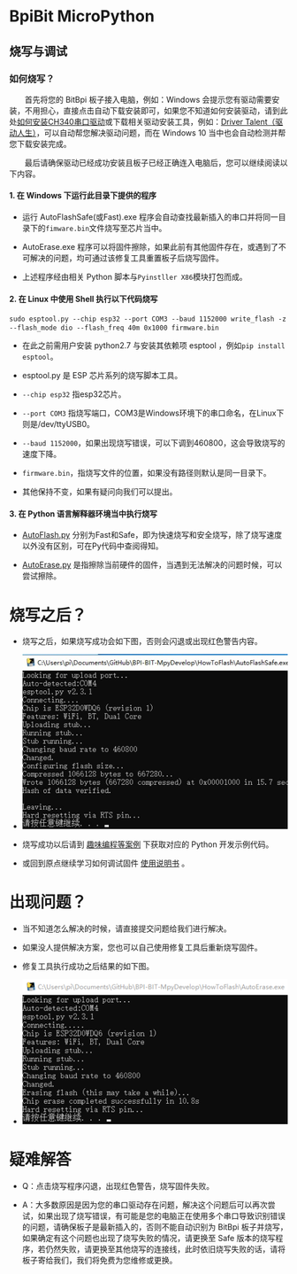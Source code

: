 # **BpiBit MicroPython**

## **烧写与调试**

### 如何烧写？

&emsp;&emsp;首先将您的 BitBpi 板子接入电脑，例如：Windows 会提示您有驱动需要安装，不用担心，直接点击自动下载安装即可，如果您不知道如何安装驱动，请到此处[如何安装CH340串口驱动](https://jingyan.baidu.com/article/c33e3f48dce50aea15cbb596.html)或下载相关驱动安装工具，例如：[Driver Talent（驱动人生）](https://www.drivethelife.com/)，可以自动帮您解决驱动问题，而在 Windows 10 当中也会自动检测并帮您下载安装完成。

&emsp;&emsp;最后请确保驱动已经成功安装且板子已经正确连入电脑后，您可以继续阅读以下内容。

#### 1. 在 Windows 下运行此目录下提供的程序

- 运行 AutoFlashSafe(或Fast).exe 程序会自动查找最新插入的串口并将同一目录下的`fimware.bin`文件烧写至芯片当中。

- AutoErase.exe 程序可以将固件擦除，如果此前有其他固件存在，或遇到了不可解决的问题，均可通过该修复工具重置板子后烧写固件。

- 上述程序经由相关 Python 脚本与`Pyinstller X86`模块打包而成。

#### 2. 在 Linux 中使用 Shell 执行以下代码烧写

``` Shell
sudo esptool.py --chip esp32 --port COM3 --baud 1152000 write_flash -z --flash_mode dio --flash_freq 40m 0x1000 firmware.bin
```

- 在此之前需用户安装 python2.7 与安装其依赖项 esptool ，例如`pip install esptool`。

- esptool.py 是 ESP 芯片系列的烧写脚本工具。

- `--chip esp32` 指esp32芯片。

- `--port COM3` 指烧写端口，COM3是Windows环境下的串口命名，在Linux下则是/dev/ttyUSB0。

- `--baud 1152000`，如果出现烧写错误，可以下调到460800，这会导致烧写的速度下降。

- `firmware.bin`，指烧写文件的位置，如果没有路径则默认是同一目录下。

- 其他保持不变，如果有疑问向我们可以提出。

#### 3. 在 Python 语言解释器环境当中执行烧写

- [AutoFlash.py](https://github.com/junhuanchen/BPI-BIT-MpyDevelop/blob/master/HowToFlash/AutoFlash.py) 分别为Fast和Safe，即为快速烧写和安全烧写，除了烧写速度以外没有区别，可在Py代码中查阅得知。

- [AutoErase.py](https://github.com/junhuanchen/BPI-BIT-MpyDevelop/blob/master/HowToFlash/AutoErase.py) 是指擦除当前硬件的固件，当遇到无法解决的问题时候，可以尝试擦除。

# 烧写之后？

- 烧写之后，如果烧写成功会如下图，否则会闪退或出现红色警告内容。

- ![FlashFinish](README/FlashFinish.jpg)

- 烧写成功以后请到 [趣味编程等案例](https://github.com/junhuanchen/BPI-BIT-MpyDevelop/tree/master/Code) 下获取对应的 Python 开发示例代码。

- 或回到原点继续学习如何调试固件 [使用说明书](https://github.com/junhuanchen/BPI-BIT-MpyDevelop) 。

# 出现问题？

- 当不知道怎么解决的时候，请直接提交问题给我们进行解决。

- 如果没人提供解决方案，您也可以自己使用修复工具后重新烧写固件。

- 修复工具执行成功之后结果的如下图。

- ![RepairFinish](README/RepairFinish.jpg)

# 疑难解答

- Q：点击烧写程序闪退，出现红色警告，烧写固件失败。

- A：大多数原因是因为您的串口驱动存在问题，解决这个问题后可以再次尝试，如果出现了烧写错误，有可能是您的电脑正在使用多个串口导致识别错误的问题，请确保板子是最新插入的，否则不能自动识别为 BitBpi 板子并烧写，如果确定有这个问题也出现了烧写失败的情况，请更换至 Safe 版本的烧写程序，若仍然失败，请更换至其他烧写的连接线，此时依旧烧写失败的话，请将板子寄给我们，我们将免费为您维修或更换。
